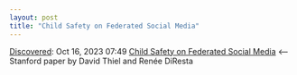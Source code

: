 ```yaml
---
layout: post
title: "Child Safety on Federated Social Media"
---
```

[Discovered](http://rolandtanglao.com/2020/07/29/p1-blogthis-checkvist-list-links-to-blog/): Oct 16, 2023 07:49 [Child Safety on Federated Social Media](https://stacks.stanford.edu/file/druid:vb515nd6874/20230724-fediverse-csam-report.pdf) <-- Stanford paper by David Thiel and Renée DiResta
